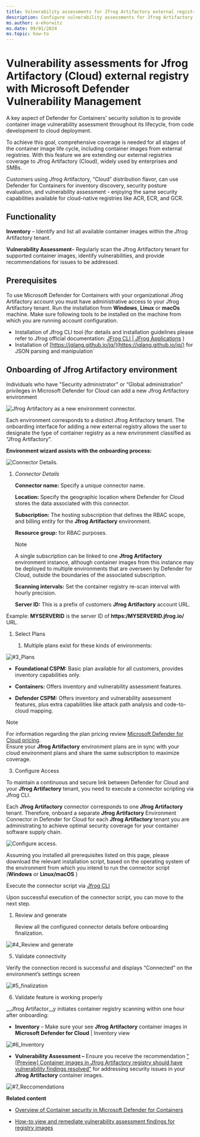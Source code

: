 ```yaml
---
title: Vulnerability assessments for Jfrog Artifactory external registry with Microsoft Defender Vulnerability Management
description: Configure vulnerability assessments for Jfrog Artifactory as an external registry with Microsoft Defender Vulnerability Management.
ms.author: a-ehorwitz
ms.date: 09/01/2024
ms.topic: how-to
---
```


# Vulnerability assessments for Jfrog Artifactory (Cloud) external registry with Microsoft Defender Vulnerability Management


A key aspect of Defender for Containers' security solution is to provide container image vulnerability assessment throughout its lifecycle, from code development to cloud deployment.

To achieve this goal, comprehensive coverage is needed for all stages of the container image life cycle, including container images from external registries. With this feature we are extending our external registries coverage to Jfrog Artifactory (Cloud), widely used by enterprises and SMBs.   

Customers using Jfrog Artifactory, “Cloud” distribution flavor, can use Defender for Containers for inventory discovery, security posture evaluation, and vulnerability assessment - enjoying the same security capabilities available for cloud-native registries like ACR, ECR, and GCR.

## Functionality

**Inventory** – Identify and list all available container images within the Jfrog Artifactory tenant.

**Vulnerability Assessment**– Regularly scan the Jfrog Artifactory tenant for supported container images, identify vulnerabilities, and provide recommendations for issues to be addressed.

## Prerequisites

To use Microsoft Defender for Containers with your organizational Jfrog Artifactory account you must have administrative access to your Jfrog Artifactory tenant.
Run the installation from **Windows**, **Linux** or **macOs** machine.
Make sure following tools to be installed on the machine from which you are running account configuration.

- Installation of Jfrog CLI tool (for details and installation guidelines please refer to Jfrog official documentation: [JFrog CLI | JFrog Applications](https://docs.jfrog-applications.jfrog.io/jfrog-applications/jfrog-cli) )
- Installation of [https://jqlang.github.io/jq/](https://jqlang.github.io/jq/) for JSON parsing and manipulation`



## Onboarding of Jfrog Artifactory environment  

Individuals who have "Security administrator" or “Global administration” privileges in Microsoft Defender for Cloud can add a new Jfrog Artifactory environment

![Jfrog Artifactory as a new environment connector.](media/agentless-vulnerability-assessment-jfrog-artifactory/1_Env.jpg)

Each environment corresponds to a distinct Jfrog Artifactory tenant. The onboarding interface for adding a new external registry allows the user to designate the type of container registry as a new environment classified as “Jfrog Artifactory”.

**Environment wizard assists with the onboarding process:**

![Connector Details.](media/agentless-vulnerability-assessment-jfrog-artifactory/2-connector-details.jpg)

1. *Connector Details*



    **Connector name:** Specify a unique connector name.
   
    **Location:** Specify the geographic location where Defender for Cloud stores the data associated with this connector.
   
    **Subscription:** The hosting subscription that defines the RBAC scope, and billing entity for the __Jfrog Artifactory__ environment.
   
    **Resource group:** for RBAC purposes.
   
   > [!NOTE]
   > A single subscription can be linked to one __Jfrog Artifactory__ environment instance, although container images from this instance may be deployed to multiple environments that are overseen by Defender for Cloud, outside the boundaries of the associated subscription.
   
    **Scanning intervals:**  Set the container registry re-scan interval with hourly precision.
   
    __Server ID:__ This is a prefix of customers __Jfrog Artifactory__ account URL.
   
 Example:   **MYSERVERID** is the server ID of **https:/MYSERVERID.jfrog.io/** URL.
   
1. Select Plans

   1. Multiple plans exist for these kinds of environments:
      
      
      
![#3_Plans](media/agentless-vulnerability-assessment-jfrog-artifactory/3-plans.jpg)

- **Foundational CSPM:** Basic plan available for all customers, provides inventory capabilities only.

- **Containers:** Offers inventory and vulnerability assessment features.  

- **Defender CSPM:** Offers inventory and vulnerability assessment features, plus extra capabilities like attack path analysis and code-to-cloud mapping.

> [!NOTE] 
>For information regarding the plan pricing review [Microsoft Defender for Cloud pricing](https://azure.microsoft.com/pricing/details/defender-for-cloud/).  
>Ensure your **Jfrog Artifactory** environment plans are in sync with your cloud environment plans and share the same subscription to maximize coverage.

3. Configure Access

To maintain a continuous and secure link between Defender for Cloud and your **Jfrog Artifactory** tenant, you need to execute a connector scripting via Jfrog CLI.

Each **Jfrog Artifactory** connector corresponds to one **Jfrog Artifactory** tenant. Therefore, onboard a separate **Jfrog Artifactory** Environment Connector in Defender for Cloud for each **Jfrog Artifactory** tenant you are administrating to achieve optimal security coverage for your container software supply chain.

![Configure access.](media/agentless-vulnerability-assessment-jfrog-artifactory/4-configure-access.png)

Assuming you installed all prerequisites listed on this page, please download the relevant installation script, based on the operating system of the environment from which you intend to run the connector script (**Windows** or **Linux/macOS** )

Execute the connector script via [Jfrog CLI](https://docs.jfrog-applications.jfrog.io/jfrog-applications/jfrog-cli)

Upon successful execution of the connector script, you can move to the next step.

1. Review and generate

   Review all the configured connector details before onboarding finalization.
   
![#4_Review and generate](media/agentless-vulnerability-assessment-jfrog-artifactory/4-review-and-generate.jpg)

5. Validate connectivity  

Verify the connection record is successful and displays “Connected” on the environment’s settings screen

![#5_finalization](media/agentless-vulnerability-assessment-jfrog-artifactory/5-finalization.jpg)

6. Validate feature is working properly

__Jfrog Artifactor__y initiates container registry scanning within one hour after onboarding:

- **Inventory** – Make sure your see __Jfrog Artifactory__ container images in __Microsoft Defender for Cloud__ | Inventory view

![#6_Inventory](media/agentless-vulnerability-assessment-jfrog-artifactory/6-inventory.jpg)

-  __Vulnerability Assessment –__ Ensure you receive the recommendation ["[Preview] Container images in Jfrog Artifactory registry should have vulnerability findings resolved"](/azure/defender-for-cloud/recommendations-reference-container) for addressing security issues in your __Jfrog Artifactory__ container images.

![#7_Reccomendations](media/agentless-vulnerability-assessment-jfrog-artifactory/7-reccomendations.jpg)

__Related content__

- [Overview of Container security in Microsoft Defender for Containers](/azure/defender-for-cloud/defender-for-containers-introduction)

- [How-to view and remediate vulnerability assessment findings for registry images](/azure/defender-for-cloud/view-and-remediate-vulnerability-registry-images)

